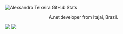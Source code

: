 ![Alexsandro Teixeira GitHub Stats](https://github-readme-stats.anuraghazra1.vercel.app/api?username=AlexsandroTC&count_private=true&show_icons=true&hide_border=false)

<p align='center'>
  A.net developer from Itajai, Brazil.
</p>


<img src="https://img.shields.io/badge/CSharp-%239120.svg?&style=for-the-badge&logo=c%20sharp&logoColor=blue%22" /> <img src="https://img.shields.io/badge/.Net-5C2D91.svg?&style=for-the-badge&logo=.Net&logoColor=black%22" />

